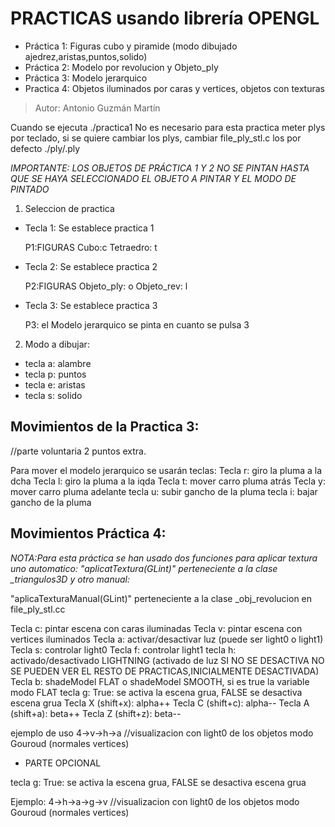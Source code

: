 # PRACTICAS usando librería OPENGL

* Práctica 1: Figuras cubo y piramide (modo dibujado ajedrez,aristas,puntos,solido)
* Práctica 2: Modelo por revolucion y Objeto_ply
* Práctica 3: Modelo jerarquico
* Practica 4: Objetos iluminados por caras y vertices, objetos con texturas

> Autor: Antonio Guzmán Martín


Cuando se ejecuta ./practica1
No es necesario para esta practica  meter plys por teclado, si se quiere cambiar los plys, cambiar file_ply_stl.c los por defecto
./ply/<archivo>.ply

*IMPORTANTE: LOS OBJETOS DE PRÁCTICA 1 Y 2 NO SE PINTAN HASTA QUE SE HAYA SELECCIONADO EL OBJETO A PINTAR Y EL MODO DE PINTADO*

1. Seleccion de practica

  * Tecla 1: Se establece practica 1
  
    P1:FIGURAS
      Cubo:c
      Tetraedro: t
      
* Tecla 2: Se establece practica 2

    P2:FIGURAS
      Objeto_ply: o
      Objeto_rev: l
      
* Tecla 3: Se establece practica 3

    P3: el Modelo jerarquico se pinta en cuanto se pulsa 3

2. Modo a dibujar:

* tecla a: alambre
* tecla p: puntos
* tecla e: aristas
* tecla s: solido


## Movimientos de la Practica 3:
//parte voluntaria 2 puntos extra.

  Para mover el modelo jerarquico se usarán teclas:
  Tecla r: giro la pluma a la dcha
  Tecla l: giro la pluma a la iqda
  Tecla t: mover carro pluma atrás
  Tecla y: mover carro pluma adelante
  tecla u: subir gancho de la pluma
  tecla i: bajar gancho de la pluma


## Movimientos Práctica 4:

*NOTA:Para esta práctica se han usado dos funciones para aplicar textura uno automatico: "aplicatTextura(GLint)" perteneciente a la clase _triangulos3D y otro manual:*

"aplicaTexturaManual(GLint)" perteneciente a la clase _obj_revolucion en file_ply_stl.cc

  Tecla c: pintar escena con caras iluminadas
  Tecla v: pintar escena con vertices iluminados
  Tecla a: activar/desactivar luz (puede ser light0 o light1)
  Tecla s: controlar light0
  Tecla f: controlar light1
  tecla h: activado/desactivado LIGHTNING (activado de luz SI NO SE DESACTIVA NO SE PUEDEN VER EL RESTO DE PRACTICAS,INICIALMENTE DESACTIVADA)
  Tecla b: shadeModel FLAT o shadeModel SMOOTH, si es true la variable modo FLAT
  tecla g: True: se activa la escena grua, FALSE se desactiva escena grua
  Tecla X (shift+x): alpha++
  Tecla C (shift+c): alpha--
  Tecla A (shift+a): beta++
  Tecla Z (shift+z): beta--

ejemplo de uso 4->v->h->a //visualizacion con light0 de los objetos modo Gouroud (normales vertices)

* PARTE OPCIONAL

tecla g: True: se activa la escena grua, FALSE se desactiva escena grua

Ejemplo: 4->h->a->g->v //visualizacion con light0 de los objetos modo Gouroud (normales vertices)
